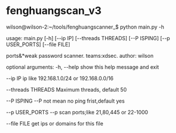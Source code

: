 # fenghuangscan_v3

wilson@wilson-2:~/tools/fenghuangscanner_$ python main.py -h


usage: main.py [-h] [--ip IP] [--threads THREADS] [--P ISPING]
               [--p USER_PORTS] [--file FILE]

ports&*weak password scanner. teams:xdsec. author: wilson

optional arguments:
  -h, --help         show this help message and exit

  --ip IP            ip like 192.168.1.0/24 or 192.168.0.0/16

  --threads THREADS  Maximum threads, default 50

  --P ISPING         --P not mean no ping frist,default yes

  --p USER_PORTS     --p scan ports;like 21,80,445 or 22-1000

  --file FILE        get ips or domains for this file
